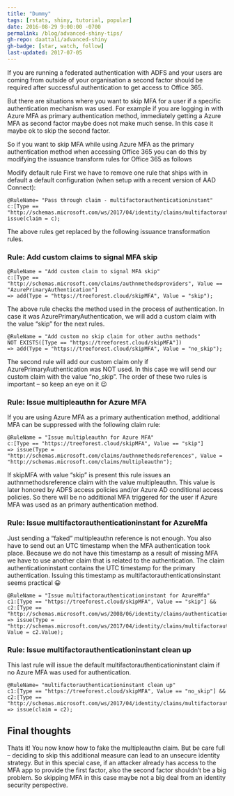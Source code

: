 ```yaml
---
title: "Dummy"
tags: [rstats, shiny, tutorial, popular]
date: 2016-08-29 9:00:00 -0700
permalink: /blog/advanced-shiny-tips/
gh-repo: daattali/advanced-shiny
gh-badge: [star, watch, follow]
last-updated: 2017-07-05
---
```


If you are running a federated authentication with ADFS and your users are coming from outside of your organisation a second factor should be required after successful authentication to get access to Office 365.

But there are situations where you want to skip MFA for a user if a specific authentication mechanism was used. For example if you are logging in with Azure MFA as primary authentication method, immediately getting a Azure MFA as second factor maybe does not make much sense. In this case it maybe ok to skip the second factor.

So if you want to skip MFA while using Azure MFA as the primary authentication method when accessing Office 365 you can do this by modifying the issuance transform rules for Office 365 as follows

Modify default rule
First we have to remove one rule that ships with in default a default configuration (when setup with a recent version of AAD Connect):

```
@RuleName= "Pass through claim - multifactorauthenticationinstant"
c:[Type == "http://schemas.microsoft.com/ws/2017/04/identity/claims/multifactorauthenticationinstant"]=> issue(claim = c);
```
The above rules get replaced by the following issuance transformation rules.


### Rule: Add custom claims to signal MFA skip
```
@RuleName = "Add custom claim to signal MFA skip"
c:[Type == "http://schemas.microsoft.com/claims/authnmethodsproviders", Value == "AzurePrimaryAuthentication"]
=> add(Type = "https://treeforest.cloud/skipMFA", Value = "skip"); 
```
The above rule checks the method used in the process of authentication. In case it was AzurePrimaryAuthentication, we will add a custom claim with the value “skip” for the next rules.

```
@RuleName = "Add custom no skip claim for other authn methods" 
NOT EXISTS([Type == "https://treeforest.cloud/skipMFA"])
=> add(Type = "https://treeforest.cloud/skipMFA", Value = "no_skip");
```
The second rule will add our custom claim only if AzurePrimaryAuthentication was NOT used. In this case we will send our custom claim with the value “no_skip”. The order of these two rules is important – so keep an eye on it 😉

### Rule: Issue multipleauthn for Azure MFA
If you are using Azure MFA as a primary authentication method, additional MFA can be suppressed with the following claim rule:

```
@RuleName = "Issue multipleauthn for Azure MFA"
c:[Type == "https://treeforest.cloud/skipMFA", Value == "skip"]
=> issue(Type = "http://schemas.microsoft.com/claims/authnmethodsreferences", Value = "http://schemas.microsoft.com/claims/multipleauthn"); 
```
If skipMFA with value “skip” is present this rule issues an authnmethodsreference claim with the value multipleauthn. This value is later honored by ADFS access policies and/or Azure AD conditional access policies. So there will be no additional MFA triggered for the user if Azure MFA was used as an primary authentication method.

### Rule: Issue multifactorauthenticationinstant for AzureMfa
Just sending a “faked” multipleauthn reference is not enough. You also have to send out an UTC timestamp when the MFA authentication took place. Because we do not have this timestamp as a result of missing MFA we have to use another claim that is related to the authentication. The claim authenticationinstant contains the UTC timestamp for the primary authentication. Issuing this timestamp as multifactorauthenticationsinstant seems practical 😀

```
@RuleName = "Issue multifactorauthenticationinstant for AzureMfa"
c1:[Type == "https://treeforest.cloud/skipMFA", Value == "skip"] && c2:[Type == "http://schemas.microsoft.com/ws/2008/06/identity/claims/authenticationinstant"]
=> issue(Type = "http://schemas.microsoft.com/ws/2017/04/identity/claims/multifactorauthenticationinstant", Value = c2.Value); 
```
### Rule: Issue multifactorauthenticationinstant clean up

This last rule will issue the default multifactorauthenticationinstant claim if no Azure MFA was used for authentication.

```
@RuleName= "multifactorauthenticationinstant clean up"
c1:[Type == "https://treeforest.cloud/skipMFA", Value == "no_skip"] && c2:[Type == "http://schemas.microsoft.com/ws/2017/04/identity/claims/multifactorauthenticationinstant"]
=> issue(claim = c2);
```
## Final thoughts
Thats it! You now know how to fake the multipleauthn claim. But be care full – deciding to skip this additional measure can lead to an unsecure identity strategy. But in this special case, if an attacker already has access to the MFA app to provide the first factor, also the second factor shouldn’t be a big problem. So skipping MFA in this case maybe not a big deal from an identity security perspective.
